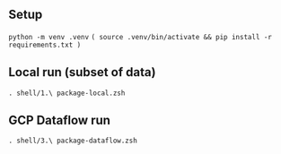 ## Setup

`python -m venv .venv`
`( source .venv/bin/activate && pip install -r requirements.txt )`

## Local run (subset of data)

`. shell/1.\ package-local.zsh`

## GCP Dataflow run

`. shell/3.\ package-dataflow.zsh`